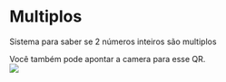 # Multiplos
 Sistema para saber se 2 números inteiros são multiplos



<p>Você também pode apontar a camera para esse QR. <br>  <img src="qr_multiplos.png"></p>